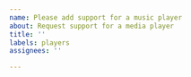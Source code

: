 ```yaml
---
name: Please add support for a music player
about: Request support for a media player
title: ''
labels: players
assignees: ''

---
```


<!-- Please follow these steps to request support for a media player: -->
<!-- 1. First try to play media with the media player in question. This step is necessary. -->
<!-- 2. Click on "My media player is not detected" in the "Help" menu. -->
<!-- 3. Proceed with the issue that opened in your browser and close this tab. -->
